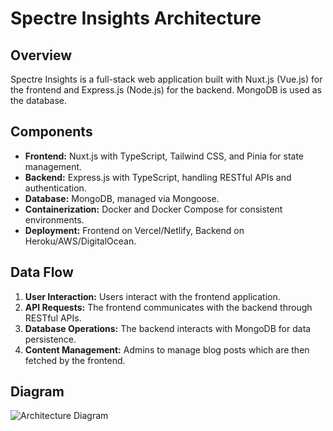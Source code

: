 # Spectre Insights Architecture

## Overview

Spectre Insights is a full-stack web application built with Nuxt.js (Vue.js) for the frontend and Express.js (Node.js) for the backend. MongoDB is used as the database.

## Components

- **Frontend:** Nuxt.js with TypeScript, Tailwind CSS, and Pinia for state management.
- **Backend:** Express.js with TypeScript, handling RESTful APIs and authentication.
- **Database:** MongoDB, managed via Mongoose.
- **Containerization:** Docker and Docker Compose for consistent environments.
- **Deployment:** Frontend on Vercel/Netlify, Backend on Heroku/AWS/DigitalOcean.

## Data Flow

1. **User Interaction:** Users interact with the frontend application.
2. **API Requests:** The frontend communicates with the backend through RESTful APIs.
3. **Database Operations:** The backend interacts with MongoDB for data persistence.
4. **Content Management:** Admins to manage blog posts which are then fetched by the frontend.

## Diagram

![Architecture Diagram](./images/architecture-diagram.png)
